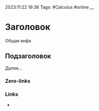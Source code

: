 2023:11:22 19:36
Tags: #Calculus #online
__
# Заголовок
Общая инфа
## Подзаголовок
Далее...
### Zero-links

### Links
-
